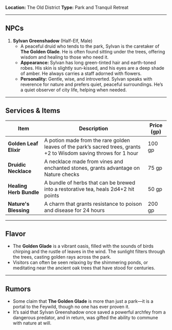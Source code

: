 **Location:** The Old District
**Type:** Park and Tranquil Retreat

---

## NPCs

1. **Sylvan Greenshadow** (Half-Elf, Male)
    - A peaceful druid who tends to the park, Sylvan is the caretaker of **The Golden Glade**. He is often found sitting under the trees, offering wisdom and healing to those who need it.
    - **Appearance:** Sylvan has long green-tinted hair and earth-toned robes. His skin is slightly sun-kissed, and his eyes are a deep shade of amber. He always carries a staff adorned with flowers.
    - **Personality:** Gentle, wise, and introverted. Sylvan speaks with reverence for nature and prefers quiet, peaceful surroundings. He’s a quiet observer of city life, helping when needed.

---

## Services & Items

|Item|Description|Price (gp)|
|---|---|---|
|**Golden Leaf Elixir**|A potion made from the rare golden leaves of the park’s sacred trees, grants +2 to Wisdom saving throws for 1 hour|100 gp|
|**Druidic Necklace**|A necklace made from vines and enchanted stones, grants advantage on Nature checks|75 gp|
|**Healing Herb Bundle**|A bundle of herbs that can be brewed into a restorative tea, heals 2d4+2 hit points|50 gp|
|**Nature's Blessing**|A charm that grants resistance to poison and disease for 24 hours|200 gp|

---

## Flavor

- The **Golden Glade** is a vibrant oasis, filled with the sounds of birds chirping and the rustle of leaves in the wind. The sunlight filters through the trees, casting golden rays across the park.
- Visitors can often be seen relaxing by the shimmering ponds, or meditating near the ancient oak trees that have stood for centuries.

---

## Rumors

- Some claim that **The Golden Glade** is more than just a park—it is a portal to the Feywild, though no one has ever proven it.
- It’s said that Sylvan Greenshadow once saved a powerful archfey from a dangerous predator, and in return, was gifted the ability to commune with nature at will.